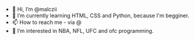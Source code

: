 - 👋 Hi, I’m @malczii
- 🌱 I’m currently learning HTML, CSS and Python, because I'm begginer.
- 📫 How to reach me - via @
- 👀 I’m interested in NBA, NFL, UFC and ofc programming.
